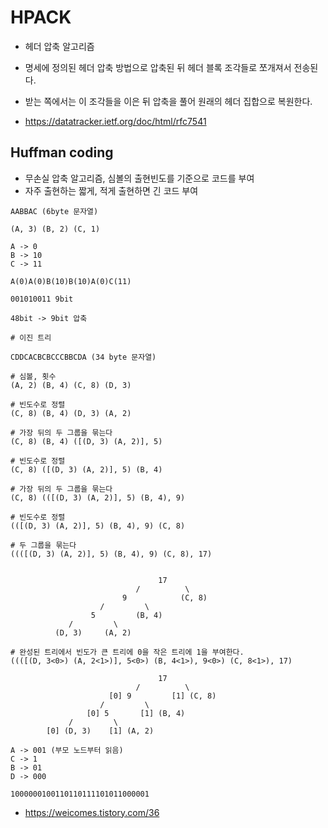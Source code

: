 # HPACK

- 헤더 압축 알고리즘
- 명세에 정의된 헤더 압축 방법으로 압축된 뒤 헤더 블록 조각들로 쪼개져서 전송된다.
- 받는 쪽에서는 이 조각들을 이은 뒤 압축을 풀어 원래의 헤더 집합으로 복원한다.

- <https://datatracker.ietf.org/doc/html/rfc7541>

## Huffman coding

- 무손실 압축 알고리즘, 심볼의 출현빈도를 기준으로 코드를 부여
- 자주 출현하는 짧게, 적게 출현하면 긴 코드 부여

```text
AABBAC (6byte 문자열)

(A, 3) (B, 2) (C, 1)

A -> 0
B -> 10
C -> 11

A(0)A(0)B(10)B(10)A(0)C(11)

001010011 9bit

48bit -> 9bit 압축
```

```text
# 이진 트리

CDDCACBCBCCCBBCDA (34 byte 문자열) 

# 심볼, 횟수
(A, 2) (B, 4) (C, 8) (D, 3)

# 빈도수로 정렬
(C, 8) (B, 4) (D, 3) (A, 2)

# 가장 뒤의 두 그룹을 묶는다
(C, 8) (B, 4) ([(D, 3) (A, 2)], 5)

# 빈도수로 정렬
(C, 8) ([(D, 3) (A, 2)], 5) (B, 4)

# 가장 뒤의 두 그룹을 묶는다 
(C, 8) (([(D, 3) (A, 2)], 5) (B, 4), 9)

# 빈도수로 정렬
(([(D, 3) (A, 2)], 5) (B, 4), 9) (C, 8) 

# 두 그룹을 묶는다
((([(D, 3) (A, 2)], 5) (B, 4), 9) (C, 8), 17) 


                                 17
                            /          \
                         9            (C, 8)
                    /         \         
                  5         (B, 4)
             /         \         
          (D, 3)     (A, 2)

# 완성된 트리에서 빈도가 큰 트리에 0을 작은 트리에 1을 부여한다.
((([(D, 3<0>) (A, 2<1>)], 5<0>) (B, 4<1>), 9<0>) (C, 8<1>), 17) 

                                 17
                            /          \
                      [0] 9         [1] (C, 8)
                    /         \         
                 [0] 5       [1] (B, 4)
             /         \         
        [0] (D, 3)    [1] (A, 2)

A -> 001 (부모 노드부터 읽음)
C -> 1
B -> 01
D -> 000

1000000100110110111101011000001
```

- <https://weicomes.tistory.com/36>
